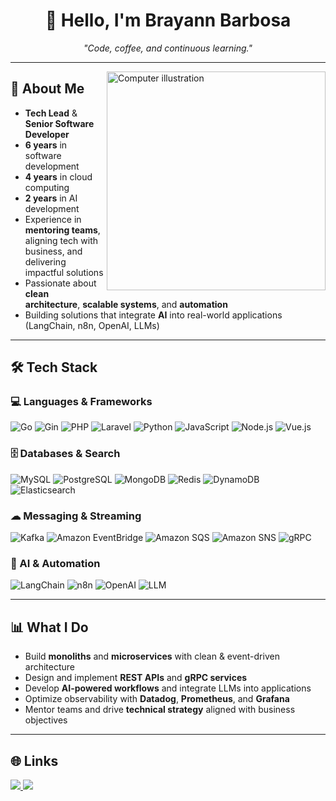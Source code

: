 <h1 align="center">👋 Hello, I'm Brayann Barbosa</h1>

<p align="center">
  <em>"Code, coffee, and continuous learning."</em>
</p>

---

<img src="https://raw.githubusercontent.com/MicaelliMedeiros/micaellimedeiros/master/image/computer-illustration.png" 
     alt="Computer illustration" 
     width="350" 
     align="right">

## 🚀 About Me  
- **Tech Lead** & **Senior Software Developer**  
- **6 years** in software development  
- **4 years** in cloud computing
- **2 years** in AI development  
- Experience in **mentoring teams**, aligning tech with business, and delivering impactful solutions  
- Passionate about **clean architecture**, **scalable systems**, and **automation**  
- Building solutions that integrate **AI** into real-world applications (LangChain, n8n, OpenAI, LLMs)  

---

## 🛠 Tech Stack

### 💻 Languages & Frameworks
![Go](https://img.shields.io/badge/Go-00ADD8?style=for-the-badge&logo=go&logoColor=white)
![Gin](https://img.shields.io/badge/Gin-00ADD8?style=for-the-badge&logo=go&logoColor=white)
![PHP](https://img.shields.io/badge/PHP-777BB4?style=for-the-badge&logo=php&logoColor=white)
![Laravel](https://img.shields.io/badge/Laravel-FF2D20?style=for-the-badge&logo=laravel&logoColor=white)
![Python](https://img.shields.io/badge/Python-3776AB?style=for-the-badge&logo=python&logoColor=white)
![JavaScript](https://img.shields.io/badge/JavaScript-F7E017?style=for-the-badge&logo=javascript&logoColor=black)
![Node.js](https://img.shields.io/badge/Node.js-339933?style=for-the-badge&logo=node.js&logoColor=white)
![Vue.js](https://img.shields.io/badge/Vue.js-42B883?style=for-the-badge&logo=vue.js&logoColor=white)

### 🗄 Databases & Search
![MySQL](https://img.shields.io/badge/MySQL-4479A1?style=for-the-badge&logo=mysql&logoColor=white)
![PostgreSQL](https://img.shields.io/badge/PostgreSQL-316192?style=for-the-badge&logo=postgresql&logoColor=white)
![MongoDB](https://img.shields.io/badge/MongoDB-4EA94B?style=for-the-badge&logo=mongodb&logoColor=white)
![Redis](https://img.shields.io/badge/Redis-DC382D?style=for-the-badge&logo=redis&logoColor=white)
![DynamoDB](https://img.shields.io/badge/DynamoDB-4053D6?style=for-the-badge&logo=amazon-dynamodb&logoColor=white)
![Elasticsearch](https://img.shields.io/badge/Elasticsearch-005571?style=for-the-badge&logo=elasticsearch&logoColor=white)

### ☁ Messaging & Streaming
![Kafka](https://img.shields.io/badge/Apache%20Kafka-231F20?style=for-the-badge&logo=apache-kafka&logoColor=white)
![Amazon EventBridge](https://img.shields.io/badge/Amazon%20EventBridge-FF4F8B?style=for-the-badge&logo=amazonaws&logoColor=white)
![Amazon SQS](https://img.shields.io/badge/Amazon%20SQS-FF9900?style=for-the-badge&logo=amazonaws&logoColor=white)
![Amazon SNS](https://img.shields.io/badge/Amazon%20SNS-FF9900?style=for-the-badge&logo=amazonaws&logoColor=white)
![gRPC](https://img.shields.io/badge/gRPC-4A154B?style=for-the-badge&logo=grpc&logoColor=white)

### 🤖 AI & Automation
![LangChain](https://img.shields.io/badge/LangChain-1C3C3C?style=for-the-badge&logo=python&logoColor=white)
![n8n](https://img.shields.io/badge/n8n-1A1A1A?style=for-the-badge&logo=n8n&logoColor=FF6D00)
![OpenAI](https://img.shields.io/badge/OpenAI-412991?style=for-the-badge&logo=openai&logoColor=white)
![LLM](https://img.shields.io/badge/LLMs-000000?style=for-the-badge&logo=artstation&logoColor=white)

---

## 📊 What I Do
- Build **monoliths** and **microservices** with clean & event-driven architecture  
- Design and implement **REST APIs** and **gRPC services**  
- Develop **AI-powered workflows** and integrate LLMs into applications  
- Optimize observability with **Datadog**, **Prometheus**, and **Grafana**  
- Mentor teams and drive **technical strategy** aligned with business objectives  

---

## 🌐 Links
<a target='_blank' href="https://www.linkedin.com/in/brayann-w-f-barbosa-017198126/">
    <img src="https://img.shields.io/badge/LinkedIn-0077B5?style=for-the-badge&logo=linkedin&logoColor=white">
</a>
<a href="mailto:brayann.wheberth@gmail.com">
    <img src="https://img.shields.io/badge/Gmail-D14836?style=for-the-badge&logo=gmail&logoColor=white">
</a>
